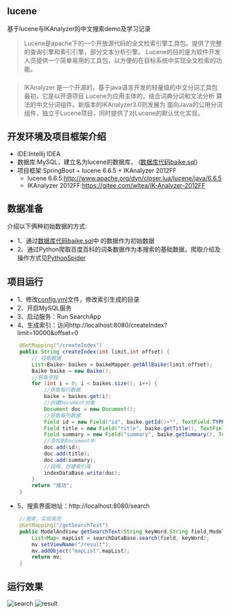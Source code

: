 ## lucene
基于lucene与IKAnalyzer的中文搜索demo及学习记录<br>

> Lucene是apache下的一个开放源代码的全文检索引擎工具包。提供了完整的查询引擎和索引引擎，部分文本分析引擎。
Lucene的目的是为软件开发人员提供一个简单易用的工具包，以方便的在目标系统中实现全文检索的功能。
###
> IKAnalyzer 是一个开源的，基于java语言开发的轻量级的中文分词工具包最初，它是以开源项目 Lucene为应用主体的，结合词典分词和文法分析
算法的中文分词组件。新版本的IKAnalyzer3.0则发展为 面向Java的公用分词组件，独立于Lucene项目，同时提供了对Lucene的默认优化实现。

## 开发环境及项目框架介绍
+ IDE:Intellij IDEA
+ 数据库:MySQL，建立名为lucene的数据库， ([数据库代码baike.sql](https://github.com/suxiongwei/lucene/blob/master/src/main/resources/static/db/baike.sql))
+ 项目框架:SpringBoot + lucene 6.6.5 + IKAnalyzer 2012FF
    + lucene 6.6.5:<http://www.apache.org/dyn/closer.lua/lucene/java/6.6.5>
    + IKAnalyzer 2012FF:<https://gitee.com/wltea/IK-Analyzer-2012FF>
## 数据准备
介绍以下俩种初始数据的方式:
- 1、通过[数据库代码baike.sql](https://github.com/suxiongwei/lucene/blob/master/src/main/resources/static/db/baike.sql)中
的数据作为初始数据
- 2、通过Python爬取百度百科的词条数据作为本搜索的基础数据，爬取介绍及操作方式见[PythonSpider](https://github.com/suxiongwei/PythonSpider)
## 项目运行
- 1、修改[config.yml](https://github.com/suxiongwei/lucene/tree/master/src/main/resources/config.yml)文件，修改索引生成的目录
- 2、开启MySQL服务
- 3、启动服务：Run SearchApp
- 4、生成索引：访问http://localhost:8080/createIndex?limit=10000&offset=0
```java
    @GetMapping("/createIndex")
    public String createIndex(int limit,int offset) {
        // 拉取数据
        List<Baike> baikes = baikeMapper.getAllBaike(limit,offset);
        Baike baike = new Baike();
        //获取字段
        for (int i = 0; i < baikes.size(); i++) {
            //获取每行数据
            baike = baikes.get(i);
            //创建Document对象
            Document doc = new Document();
            //获取每列数据
            Field id = new Field("id", baike.getId()+"", TextField.TYPE_STORED);
            Field title = new Field("title", baike.getTitle(), TextField.TYPE_STORED);
            Field summary = new Field("summary", baike.getSummary(), TextField.TYPE_STORED);
            //添加到Document中
            doc.add(id);
            doc.add(title);
            doc.add(summary);
            //调用，创建索引库
            indexDataBase.write(doc);
        }
        return "成功";
    }
```

- 5、搜索界面地址：http://localhost:8080/search
```java
    //搜索，实现高亮
    @GetMapping("/getSearchText")
    public ModelAndView getSearchText(String keyWord,String field,ModelAndView mv) throws Exception {
        List<Map> mapList = searchDataBase.search(field, keyWord);
        mv.setViewName("/result");
        mv.addObject("mapList",mapList);
        return mv;
    }
```
## 运行效果
![search](https://github.com/suxiongwei/lucene/blob/master/src/main/resources/static/img/search.jpg)
![result](https://github.com/suxiongwei/lucene/blob/master/src/main/resources/static/img/result.jpg)

